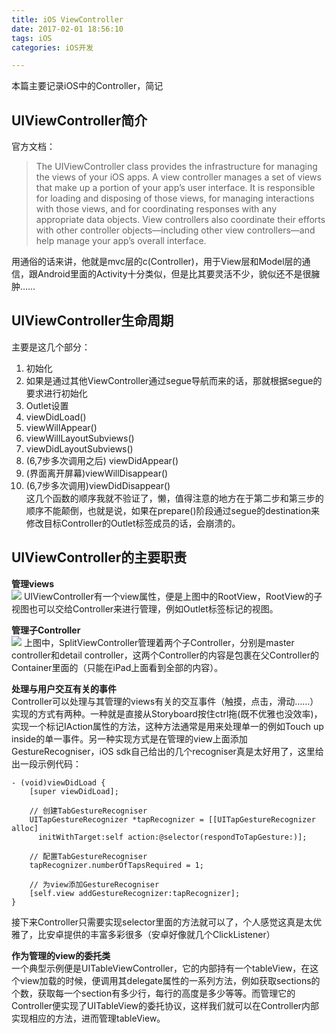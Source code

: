 ```yaml
---
title: iOS ViewController
date: 2017-02-01 18:56:10
tags: iOS
categories: iOS开发

---
```

本篇主要记录iOS中的Controller，简记
<!--more-->

## UIViewController简介
官方文档：  
>The UIViewController class provides the infrastructure for managing the views of your iOS apps. A view controller manages a set of views that make up a portion of your app’s user interface. It is responsible for loading and disposing of those views, for managing interactions with those views, and for coordinating responses with any appropriate data objects. View controllers also coordinate their efforts with other controller objects—including other view controllers—and help manage your app’s overall interface.

用通俗的话来讲，他就是mvc层的c(Controller)，用于View层和Model层的通信，跟Android里面的Activity十分类似，但是比其要灵活不少，貌似还不是很臃肿……

## UIViewController生命周期
主要是这几个部分：  
1. 初始化  
2. 如果是通过其他ViewController通过segue导航而来的话，那就根据segue的要求进行初始化  
3. Outlet设置  
4. viewDidLoad()
5. viewWillAppear()  
6. viewWillLayoutSubviews()  
7. viewDidLayoutSubviews()  
8. (6,7步多次调用之后) viewDidAppear()  
9. (界面离开屏幕)viewWillDisappear()  
10. (6,7步多次调用)viewDidDisappear()  
这几个函数的顺序我就不验证了，懒，值得注意的地方在于第二步和第三步的顺序不能颠倒，也就是说，如果在prepare()阶段通过segue的destination来修改目标Controller的Outlet标签成员的话，会崩溃的。  
## UIViewController的主要职责
**管理views**  
![](http://ok34fi9ya.bkt.clouddn.com/ViewController1.png)
UIViewController有一个view属性，便是上图中的RootView，RootView的子视图也可以交给Controller来进行管理，例如Outlet标签标记的视图。  

**管理子Controller**  
![](http://ok34fi9ya.bkt.clouddn.com/ViewController2.png)
上图中，SplitViewController管理着两个子Controller，分别是master controller和detail controller，这两个Controller的内容是包裹在父Controller的Container里面的（只能在iPad上面看到全部的内容）。  

**处理与用户交互有关的事件**  
Controller可以处理与其管理的views有关的交互事件（触摸，点击，滑动……）实现的方式有两种。一种就是直接从Storyboard按住ctrl拖(既不优雅也没效率)，实现一个标记IAction属性的方法，这种方法通常是用来处理单一的例如Touch up inside的单一事件。另一种实现方式是在管理的view上面添加GestureRecogniser，iOS sdk自己给出的几个recogniser真是太好用了，这里给出一段示例代码：

	- (void)viewDidLoad {
     	[super viewDidLoad];
 
     	// 创建TabGestureRecogniser
     	UITapGestureRecognizer *tapRecognizer = [[UITapGestureRecognizer alloc]
          initWithTarget:self action:@selector(respondToTapGesture:)];
 
     	// 配置TabGestureRecogniser
     	tapRecognizer.numberOfTapsRequired = 1;
 
     	// 为view添加GestureRecogniser
     	[self.view addGestureRecognizer:tapRecognizer];
	}
接下来Controller只需要实现selector里面的方法就可以了，个人感觉这真是太优雅了，比安卓提供的丰富多彩很多（安卓好像就几个ClickListener）  

**作为管理的view的委托类**  
一个典型示例便是UITableViewController，它的内部持有一个tableView，在这个view加载的时候，便调用其delegate属性的一系列方法，例如获取sections的个数，获取每一个section有多少行，每行的高度是多少等等。而管理它的Controller便实现了UITableView的委托协议，这样我们就可以在Controller内部实现相应的方法，进而管理tableView。
